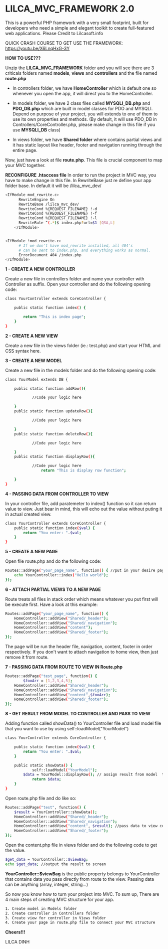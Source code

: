# LILCA_MVC_FRAMEWORK 2.0
This is a powerful PHP framework with a very small footprint, built for developers who need a simple and elegant toolkit to create full-featured web applications. Please Credit to Lilcasoft.info

QUICK CRASH COURSE TO GET USE THE FRAMEWORK: https://youtu.be/X6LnqHxG-3Y

**HOW TO USE???**

Unzip the **LILCA_MVC_FRAMEWORK** folder and you will see there are 3 criticals folders named **models**, **views** and **controllers** and the file named **route.php**

- In controllers folder, we have **HomeController** which is default one so whenever you open the app, it will direct you to the HomeController.

- In models folder, we have 2 class files called **MYSQLI_DB.php** and **PDO_DB.php** which are built in model classes for PDO and MYSQLI. Depend on purpose of your project, you will extends to one of them to use its own properties and methods. (By default, it will use PDO_DB in Controllers/CoreController.php, please make change in this file if you use **MYSQLI_DB** class)


- In views folder, we have **Shared folder** where contains partial views and it has static layout like header, footer and navigation running through the entire page.

Now, just have a look at file **route.php**. This file is crucial component to map your MVC together.

**RECONFIGURE .htaccess file**
In order to run the project in MVC way, you have to make change in this file. In RewriteBase just re define your app folder base. In default it will be /lilca_mvc_dev/

```sh
<IfModule mod_rewrite.c>
	  RewriteEngine On
	  RewriteBase /lilca_mvc_dev/
      RewriteCond %{REQUEST_FILENAME} !-d
      RewriteCond %{REQUEST_FILENAME} !-f
      RewriteCond %{REQUEST_FILENAME} !-l
	  RewriteRule ^(.*)$ index.php?url=$1 [QSA,L]
	</IfModule>


<IfModule !mod_rewrite.c>
	  # If we don't have mod_rewrite installed, all 404's
	  # can be sent to index.php, and everything works as normal.
	  ErrorDocument 404 /index.php
</IfModule>
```

**1 - CREATE A NEW CONTROLLER**

Create a new file in controllers folder and name your controller with Controller as suffix.
Open your controller and do the following opening code:

```sh
class YourController extends CoreController {

	public static function index() {

    	return "This is index page";
    }
}
```

**2 - CREATE A NEW VIEW**

Create a new file in the views folder (ie.: test.php) and start your HTML and CSS syntax here.

**3 - CREATE A NEW MODEL**

Create a new file in the models folder and do the following opening code:

```sh
class YourModel extends DB {

	public static function addRow(){

    		//Code your logic here

    }
    public static function updateRow(){

    		//Code your logic here

    }
    public static function deleteRow(){

    		//Code your logic here

    }
    public static function displayRow(){

    		//Code your logic here
				return "This is display row function";

    }
}
```

**4 - PASSING DATA FROM CONTROLLER TO VIEW**

In your controller file, add paratemeter to index() function so it can return value to view. Just bear in mind, this will echo out the value without puting it in actual created view.

```sh
class YourController extends CoreController {
	public static function index($val) {
    	return "You enter: ".$val;
    }
}
```

**5 - CREATE A NEW PAGE**

Open file route.php and do the following code:

```sh
Routes::addPage("your_page_name", function() { //put in your desire page name in first parameter
    echo YourController::index("Hello world");
});
```

**6 - ATTACH PARTIAL VIEWS TO A NEW PAGE**

Route treats all files in stack order which means whatever you put first will be execute first.
Have a look at this example:
```sh
Routes::addPage("your_page_name", function() {
    HomeController::addView("Shared/_header");
    HomeController::addView("Shared/_navigation");
    HomeController::addView("content");
    HomeController::addView("Shared/_footer");
});
```

The page will be run the header file, navigation, content, footer in order respectively. If you don't want to attach navigation to home view, then just remove it from route.

**7 - PASSING DATA FROM ROUTE TO VIEW IN Route.php**

```sh
Routes::addPage("test_page", function() {
		$fooArr = [1,2,3,4,5];
    HomeController::addView("Shared/_header");
    HomeController::addView("Shared/_navigation");
    HomeController::addView("content",$fooArr);
    HomeController::addView("Shared/_footer");
});
```

**8 - GET RESULT FROM MODEL TO CONTROLLER AND PASS TO VIEW**

Adding function called showData() to YourController file and load model file that you want to use by using self::loadModel("YourModel")

```sh
class YourController extends CoreController {

	public static function index($val) {
    	return "You enter: ".$val;
    }

    public static showData() {
			self::loadModel("YourModel");
    	$data = YourModel::displayRow(); // assign result from model  to variable called $data
			return $data;
    }
}
```

Open route.php file and do like so:

```sh
Routes::addPage("test", function() {
    $result = YourController::showData();
    HomeController::addView("Shared/_header");
    HomeController::addView("Shared/_navigation");
    HomeController::addView("content", $result); //pass data to view content.php
    HomeController::addView("Shared/_footer");
});
```

Open the content.php file in views folder and do the following code to get the value.

```sh
$get_data = YourController::$viewBag;
echo $get_data; //output the result to screen
```

**YourController::$viewBag** is the public property belongs to YourController that contains data you pass directly from route to the view. Passing data can be anything (array, integer, string...)



So now you know how to turn your project into MVC. To sum up, There are 4 main steps of creating MVC structure for your app.

```sh
1. Create model in Models folder
2. Create controller in Controllers folder
3. Create view for controller in Views folder
4. Create your page in route.php file to connect your MVC structure
```

**Cheers!!!**

LILCA DINH
